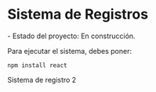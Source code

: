 <h1> Sistema de Registros </h1>
- Estado del proyecto: En construcción.

Para ejecutar el sistema, debes poner:

```npm install react```

Sistema de registro 2
